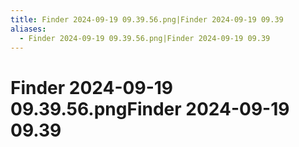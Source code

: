 ```yaml
---
title: Finder 2024-09-19 09.39.56.png|Finder 2024-09-19 09.39
aliases:
  - Finder 2024-09-19 09.39.56.png|Finder 2024-09-19 09.39
---
```

# Finder 2024-09-19 09.39.56.pngFinder 2024-09-19 09.39
